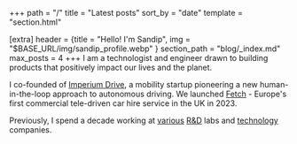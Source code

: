 +++
path = "/"
title = "Latest posts"
sort_by = "date"
template = "section.html"

[extra]
header = {title = "Hello! I'm Sandip", img = "$BASE_URL/img/sandip_profile.webp" }
section_path = "blog/_index.md"
max_posts = 4
+++
I am a technologist and engineer drawn to building products that positively impact our lives and the planet.

I co-founded of [Imperium Drive](https://imperiumdrive.com/), a mobility startup pioneering a new human-in-the-loop approach to autonomous driving. We launched [Fetch](https://fetchcar.io) - Europe's first commercial tele-driven car hire service in the UK in 2023.

Previously, I spend a decade working at [various](https://www.bell-labs.com/#gref "Bell Labs Paris") [R&amp;D](https://www.huawei.com/ch-en/corporate-information/huawei-europe "Huawei Munich Research Center") labs and [technology](https://www.nokia.com/networks/ "Nokia Siemens Networks") companies.
